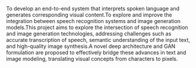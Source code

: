 To develop an end-to-end system that interprets spoken language and generates corresponding visual
content.To explore and improve the integration between speech recognition systems and image
generation models.This project aims to explore the intersection of speech recognition and image
generation technologies, addressing challenges such as accurate transcription of speech, semantic
understanding of the input text, and high-quality image synthesis.A novel deep architecture and
GAN formulation are proposed to effectively bridge these advances in text and image modeling,
translating visual concepts from characters to pixels.

